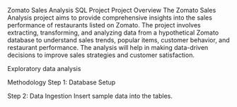 Zomato Sales Analysis SQL Project
Project Overview
The Zomato Sales Analysis project aims to provide comprehensive insights into the sales performance of restaurants listed on Zomato. 
The project involves extracting, transforming, and analyzing data from a hypothetical Zomato database to understand sales trends, popular
items, customer behavior, and restaurant performance. The analysis will help in making data-driven decisions to improve sales strategies and customer satisfaction.

Exploratory data analysis

Methodology
Step 1: Database Setup

Step 2: Data Ingestion
Insert sample data into the tables.
